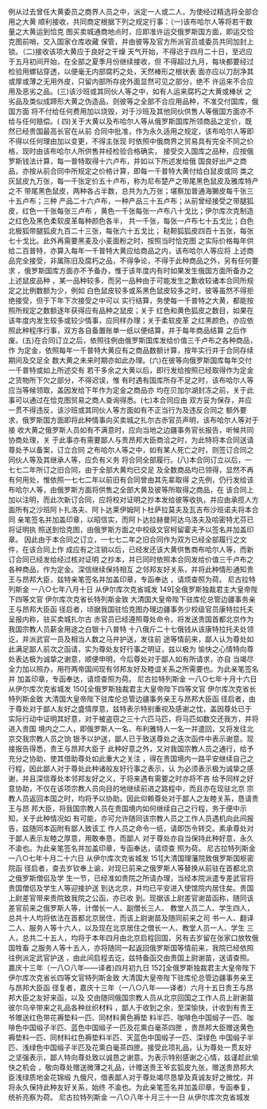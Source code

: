 <!-- { "loadSidebar": true } -->
例从过去曾任大黄委员之商界人员之中，派定一人或二人，为使经过精选将全部合用之大黄
顺利接收，共同商定根据下列之规定行事：（一)该布哈尔人等将若干数量之大黄运到恰克
图买卖城通商地点时，应即准许运交俄罗斯国方面，即运交恰克图前哨，交入国家仓库收藏
保管，并由彼等及官方所派官员或委员共同加封上锁。（二)接收该项大黄应于良好之干燥
天气开始，不得迟于四月二十日，至迟应于五月初间开始，在全部之夏季月份继续接收，但
不得超过九月，每块都要经过检验用螺钻穿透，以便毫无内部腐朽之处，天然棒形之根状表
面亦应以刀刮净其或厚或薄之无用外皮，只留内部所存疣外面显然可见之部分，绝不
许运来不合应用及恶劣之品。(三)该沙班或其同伙人等之中，如有人运来腐朽之大黄或棒状
之劣品及类似成蹄形大黄之伪造品，则彼等之全部不合应用品种，不准交付国库，俄国方面
将不付给任何费用加以烧毁，对于沙班及其他同伙供售人等俄国方面亦不给与任何赔偿。(
四)关于大黄以及布哈尔人等从俄罗斯国库所领商品之定价，既然已经贵国最高长官在从前
合同中批准，作为永久适用之规定，该布哈尔人等即不得以任何理由加以变更，不得主张现
时依照中俄商界之贸易具有完全不同之价格，现时由该布哈尔人所供售并经检验合格确实，
接受交入国库之品种，应按俄罗斯钱法计算，每一普特取得十六卢布，并如以下所述发给俄
国良好出产之商品，亦按从前合同中所规定之价格计算，即每一千普特大黄付给白鼠皮或同
类之灰鼠皮九万张，每一千张定价五十卢布，称为尼布楚产之带尾黑色鼠皮及雅库特产之不
带尾黑色鼠皮，两种各占半数，总共为九万张；堪察加普通海獭皮每千张三十五卢布；三种
产品二十六卢布，一种产品三十五卢布；从前曾经接受之带腿狐皮，红色一千张每张三卢布
，黄色一千张每张一卢布八十戈比；伊尔库次克制造之红色及黑色柔软皮革每种颜色各半，
共一千张，每张一卢布七十五戈比；白色北极狐带腿狐皮九百二十三张，每张六十五戈比；
鞑靼狐狐皮四百十五张，每张七十戈比。此外再需要黑麦及小麦面粉之时，按照当时恰克图
之实际价格每年供给二百普特，亦算入每年一千普特大黄应给商品之内，该布哈尔人等应将
上述商品完全接受，非属陈旧及腐朽之品，不得争论，不得于此种商品之外，另有任何要求
，俄罗斯国库方面亦不予备办，惟于该年度内有时如果发生俄国方面所备办之上述鼠皮品种
，某一品种较多，而另一品种由于可能发生之歉收较诸本合同所规定之比例数额为少，例如
白色鼠皮较多或系黑色鼠皮较多之时，彼等虽然不得拒绝接受，但于下年下次接受之中可以
实行结算，务使每一千普特之大黄，都能按照所规定之数额逐年获得应有品种之鼠皮；关于
红色和黄色狐皮之数目，如果在该年度内发生较多或较少情事，应同样办理；关于柔软皮革
之红黑颜色，亦应依照此种程序行事，双方各自备置账单一纸以便结算，并于每年商品结算
之后作废。(五)在合同订立之后，依照往例由俄罗斯国库发给价值三千卢布之各种商品，作
为定金，依照每年一千普特大黄应有之商品数额计算，按年实行并于合同存续期间及交足全
数大黄之未来时期亦如此办理。(六)在彼等向俄罗斯国库每年交付一千普特或如上所述交有
若干多余之大黄以后，即行发给按照已经取得作为定金之货物所下欠之部分，不得迟误，惟
有时遇有国库所存不足之时，该布哈尔人等应当等候领取，盖因发给下年作为定金之商品亦
均在贝加尔湖封冻之前，关于此事可以通过在恰克图贸易之商人查询得悉。(七)本合同应由
双方妥为保存，并应一贯不得违反，该沙班或其同伙人等方面如有不正当行为及违反合同之
额外要求，俄罗斯国方面即将此种情事向买卖城之扎尔古赤官员声明，该布哈尔人等对于接
收大黄之俄罗斯人员如有不满意时，应向当地之边疆事务官长报告，听候共同协商处理，关
于此事亦有需要鄙人与贵昂邦大臣商洽之时，为此特将本合同送请尊处予以备案，订立合同
之布哈尔人等之中，如有某人死亡之时，则签订合同之同伙人等及其继承人等，应负有义务
将合同全部履行。(八)本合同订立以后，一七七二年所订之旧合同，由于全部大黄均已交足
及全数商品均已领得，显然不再有何用处，惟依照一七七二年以前旧有合同曾由其先辈取得
之先例，仍行发给该布哈尔人等，由俄罗斯方面将供售之全部大黄及彼等所取得之商品，在
该合同上加以注明，而此次新订合同，应将校对证明之抄本发给彼等收执，并应由承揽人方
面所有之沙班阿卜扎洛夫、阿卜达莱伊姆阿卜杜萨拉莫夫及瓦吉布沙班诺夫将本合同
亲笔签名并加盖印章，以昭信实，而阿卜达拉赫曼阿达乌洛夫及哈密特尤芬已将证明执
照送到恰克图，由俄罗斯方面之中校级文官柯留霍夫予以签名并加盖印章。
因此由于本合同之订立，一七七二年之旧合同作为双方已经全部履行之文件，在该合同上作
成应有之注销以后，已经发还该大黄供售商布哈尔人等，而新订合同已经发给经过核对证明
之抄本，并已同时依照本合同发给价值三千卢布之各种商品，作为定金。深信继续保持相互
之邻邦友好关系，并将此种情形通知贵王与昂邦大臣，兹特亲笔签名并加盖印章，专函奉达
，请烦查照为荷。
尼古拉特列斯金
一八○七年八月十日
从伊尔库次克省城发
149全俄罗斯独裁君主大皇帝陛下四等文官
伊尔库次克省长特列斯金致
大清国大皇帝陛下驻库伦总管边疆事务亲王与昂邦大臣函
径启者，顷据我国驻恰克图办理边疆事务少校级官员康特拉托夫呈报内称，驻买卖城扎尔古
赤官员已经遵照尊处命令，将发送贵国首都北京作为我国宗教人员薪金用途之白银十八普特
十八俄斤二十七俄钱从该康特拉托夫处领讫，并派武官一员及相当人数之马弁护送，发往前
途等情前来，鄙人认为尊处如此满足鄙人前次之函请，实为尊处友好行事之明证，兹以极为
愉快之心情特向尊处表达极为诚挚之谢意，顺便申明，今后尊处对于鄙人如有所请求，亦自
当竭尽全力加以照办，用符两帝国间现有邻邦友好及睦谊关系之所需要也。为此亲笔签名并
加盖印章，专函奉达，请烦查照为荷。
尼古拉特列斯金
一八○七年十月十六日
从伊尔库次克省城发
150全俄罗斯独裁君主大皇帝陛下四等文官
伊尔库次克省长特列斯金致
大清国大皇帝陛下驻库伦总管边疆事务亲王与昂邦大臣函
径启者，由于尊处对于鄙人友好之盛情厚意，兹特表示特别重视及感谢之忱，盖因尊处已于
实际行动中证明其好意，对于被盗窃之三十六匹马匹，将马匹如数交还我方，并将进入贵国
境内之二人，即俄罗斯人一名、布利雅特人一名一并遣回，又将发往北京交我宗教人员之饷
银予以护送，鄙人已于致送尊处之迭次函件中表示谢意。现接报告得悉，贵王与昂邦大臣于
此种好意之外，又对我国宗教人员之通行，给予充分之协助，使其借助尊处如此重大之关注
，得在贵国境内一路平安继续自己之行程，因此鄙人对于尊处此种诸般友好行事之表示，认
为必须表示极为诚挚之感谢，并且深信尊处本邻邦友好之义，于将来遇有需要之时亦将不吝
给予同样之好意协助，不仅在该项宗教人员向目的地继续前进之路程中，而且亦在现驻北京
宗教人员返回本国之时，均将予以协助。因此仰赖尊处对于鄙人之友睦关系，恳请贵王与昂
邦大臣，将我国宗教人员在贵国境内如何继续自己之行程，务于便中示知，关于此种情况如
有可能，亦可允许随同该宗教人员之工作人员遇机向此间报告，兹随同本函附有鄙人致该工
作人员之命令一纸，请即饬令转交。素承尊处对于鄙人表示友睦之厚意，用敢奉恳，而鄙人
对于尊处亦自当保持此种好意，永久不渝也。为此亲笔签名并加盖印章，专函奉达，请烦查
照为荷。
尼古拉特列斯金
一八○七年十月二十六日
从伊尔库次克省城发
151大清国理藩院致俄罗斯国枢密院函
径启者，查去岁钦奉上谕，对现已前来之俄罗斯人等替换从前驻在首都北京之俄罗斯僧侣及学
生一节，已经准如贵院之所请办理，当经本院派遣专差武官将贵国僧侣及学生人等迎接护送
到达北京，并均已平安进入使馆院内居住矣。贵国上尉差官带来贵院致我院之公函，亦已收
到。现据该上尉差官谢苗函称，随同该差官前来之俄罗斯人等，计僧长一人、副僧长三人、
教堂人员二人、学生四人，总共十人均将依法在首都北京居住，而该上尉谢苗及随同前来之司
书一人、翻译二人、服务人等十六人，以及现在北京居住之僧长一人、教堂人员一人、学生
三人，总共二十五人，均将于本年四月由北京启程回国，另有去岁留在张家口放牧俄国牲畜
之服务人等十五人，亦将随同一起返回俄罗斯国等情前来，我院已经依照往例派定武官护送
，由此间启程去讫，兹特备函交由贵国上尉谢苗，送请查照。
嘉庆十三年（一八○八年——译者)四月初九日
152全俄罗斯独裁君主大皇帝陛下
伊尔库次克省长四等文官特列斯金致
大清国大皇帝陛下驻库伦总管边疆事务亲王与昂邦大臣函
径复者，嘉庆十三年（一八○八年——译者）六月十五日贵王与昂邦大臣之友好来函，以及
交由随同俄国宗教人员从北京回国之工作人员上尉谢苗彼尔乌辛带来之礼品各种丝织材料
，鄙人于收到之余，至深愉快，计收到有贵王爷赠送红色带花褥垫料一匹、同材料黄色褥垫
料半匹、咖啡色中国缎子一匹、咖啡色中国缎子半匹、蓝色中国缎子一匹及花熏白毫茶四匣
，贵昂邦大臣赠送黄色褥垫料一匹、同材料红色褥垫料半匹、天蓝色中国缎子一匹、深绿色
中国缎子半匹、浅绿色中国缎子半匹及花熏白毫茶四匣。接受此项礼品，认为尊处一贯友好
之坚强表示，鄙人特向尊处致以诚恳之谢意。为表示特别感谢之心情，兹谨趁此愉快之机会
，敬向尊处赠送微薄之礼品，计赠送贵王爷玄狐皮九张，赠送贵昂邦大臣浅绿质地金花锦缎
九俄尺，借表鄙人对于尊处竭尽恳挚及真诚友好之微忱，并将永久保持此种友好关系，始终
不渝也。为此亲笔签名并加盖印章，专函奉复，统祈亮察为荷。
尼古拉特列斯金
一八○八年十月三十一日
从伊尔库次克省城发

